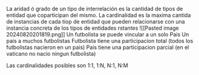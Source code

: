 La aridad ó grado de un tipo de interrelación es la cantidad de tipos de entidad que coparticipan del mismo.
La cardinalidad es la maxima cantida de instancias de cada tiop de entidad que pueden relacionarse con una instancia concreta de los tipos de entidades rstantes
![[Pasted image 20240820201819.png]]
Un futbolista se puede vincular a un solo Pais
Un pais a muchos futbolistas
Futbolista tiene una participacion total (todos los futbolistas nacieron en un pais)
Pais tiene una participacion parcial (en el vaticano no nacio ningun futbolista)

Las cardinalidades posibles son 1:1, 1:N, N:1, N:M